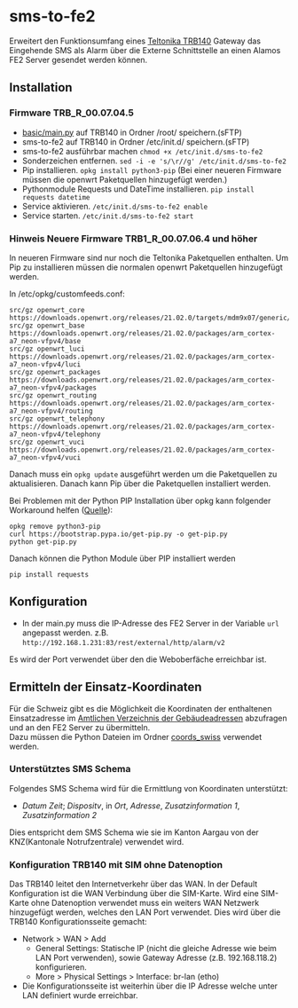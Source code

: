 # sms-to-fe2
Erweitert den Funktionsumfang eines [Teltonika TRB140](https://teltonika-networks.com/products/gateways/trb140) Gateway das Eingehende SMS als Alarm über die Externe Schnittstelle an einen Alamos FE2 Server gesendet werden können.

## Installation 
### Firmware TRB_R_00.07.04.5
- [basic/main.py](https://github.com/lasergraph/sms-to-fe2/tree/main/basic) auf TRB140 in Ordner /root/ speichern.(sFTP)
- sms-to-fe2 auf TRB140 in Ordner /etc/init.d/ speichern.(sFTP)
- sms-to-fe2 ausführbar machen ```chmod +x /etc/init.d/sms-to-fe2```
- Sonderzeichen entfernen. ```sed -i -e 's/\r//g' /etc/init.d/sms-to-fe2```
- Pip installieren. ```opkg install python3-pip``` (Bei einer neueren Firmware müssen die openwrt Paketquellen hinzugefügt werden.)
- Pythonmodule Requests und DateTime installieren. ```pip install requests datetime``` 
- Service aktivieren. ```/etc/init.d/sms-to-fe2 enable```
- Service starten. ```/etc/init.d/sms-to-fe2 start```

###  Hinweis Neuere Firmware TRB1_R_00.07.06.4 und höher
In neueren Firmware sind nur noch die Teltonika Paketquellen enthalten.
Um Pip zu installieren müssen die normalen openwrt Paketquellen hinzugefügt werden.

In /etc/opkg/customfeeds.conf:
```
src/gz openwrt_core https://downloads.openwrt.org/releases/21.02.0/targets/mdm9x07/generic/packages
src/gz openwrt_base https://downloads.openwrt.org/releases/21.02.0/packages/arm_cortex-a7_neon-vfpv4/base
src/gz openwrt_luci https://downloads.openwrt.org/releases/21.02.0/packages/arm_cortex-a7_neon-vfpv4/luci
src/gz openwrt_packages https://downloads.openwrt.org/releases/21.02.0/packages/arm_cortex-a7_neon-vfpv4/packages
src/gz openwrt_routing https://downloads.openwrt.org/releases/21.02.0/packages/arm_cortex-a7_neon-vfpv4/routing
src/gz openwrt_telephony https://downloads.openwrt.org/releases/21.02.0/packages/arm_cortex-a7_neon-vfpv4/telephony
src/gz openwrt_vuci https://downloads.openwrt.org/releases/21.02.0/packages/arm_cortex-a7_neon-vfpv4/vuci
```
Danach muss ein ```opkg update``` ausgeführt werden um die Paketquellen zu aktualisieren. Danach kann Pip über die Paketquellen installiert werden.

Bei Problemen mit der Python PIP Installation über opkg kann folgender Workaround helfen ([Quelle](https://community.teltonika.lt/t/trb140-python-pip-work-around/9202)):
```
opkg remove python3-pip
curl https://bootstrap.pypa.io/get-pip.py -o get-pip.py
python get-pip.py
```
Danach können die Python Module über PIP installiert werden
```
pip install requests
```

## Konfiguration
- In der main.py muss die IP-Adresse des FE2 Server in der Variable ```url``` angepasst werden.
  z.B. ```http://192.168.1.231:83/rest/external/http/alarm/v2```

Es wird der Port verwendet über den die Weboberfäche erreichbar ist.

## Ermitteln der Einsatz-Koordinaten
Für die Schweiz gibt es die Möglichkeit die Koordinaten der enthaltenen Einsatzadresse im [Amtlichen Verzeichnis der Gebäudeadressen](https://www.swisstopo.admin.ch/de/geodata/amtliche-verzeichnisse/gebaeudeadressenverzeichnis.html) abzufragen und an den FE2 Server zu übermitteln.<br>
Dazu müssen die Python Dateien im Ordner [coords_swiss](https://github.com/lasergraph/sms-to-fe2/tree/main/coords_swiss) verwendet werden. 

### Unterstütztes SMS Schema 
Folgendes SMS Schema wird für die Ermittlung von Koordinaten unterstützt:<br>
- *Datum Zeit*; *Dispositv*, in *Ort*, *Adresse*, *Zusatzinformation 1*, *Zusatzinformation 2*<br>

Dies entspricht dem SMS Schema wie sie im Kanton Aargau von der KNZ(Kantonale Notrufzentrale) verwendet wird.

### Konfiguration TRB140 mit SIM ohne Datenoption ###
Das TRB140 leitet den Internetverkehr über das WAN. In der Default Konfiguration ist die WAN Verbindung über die SIM-Karte. Wird eine SIM-Karte ohne Datenoption verwendet muss ein weiters WAN Netzwerk hinzugefügt werden, welches den LAN Port verwendet. Dies wird über die TRB140 Konfigurationsseite gemacht:
- Network > WAN > Add
  - General Settings: Statische IP (nicht die gleiche Adresse wie beim LAN Port verwenden), sowie Gateway Adresse (z.B. 192.168.118.2) konfigurieren.
  - More > Physical Settings > Interface: br-lan (etho)
- Die Konfigurationsseite ist weiterhin über die IP Adresse welche unter LAN definiert wurde erreichbar.


